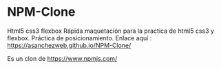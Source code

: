# NPM-Clone
Html5 css3 flexbox 
Rápida maquetación para la practica de html5 css3 y flexbox. Práctica de posicionamiento.
Enlace aquí : https://asanchezweb.github.io/NPM-Clone/

Es un clon de https://www.npmjs.com/
